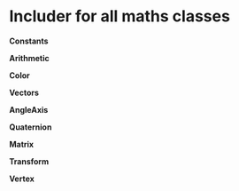 # Includer for all maths classes

**Constants**

**Arithmetic**

**Color**

**Vectors**

**AngleAxis**

**Quaternion**

**Matrix**

**Transform**

**Vertex**

